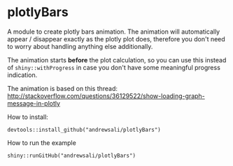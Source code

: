 # plotlyBars

A module to create plotly bars animation. The animation will automatically appear / disappear exactly as the plotly plot does,
therefore you don't need to worry about handling anything else additionally.

The animation starts __before__ the plot calculation, so you can use this instead of `shiny::withProgress` in case you don't 
have some meaningful progress indication.

The animation is based on this thread: http://stackoverflow.com/questions/36129522/show-loading-graph-message-in-plotly

How to install: 

`
devtools::install_github("andrewsali/plotlyBars")
`

How to run the example

`
shiny::runGitHub("andrewsali/plotlyBars")
`

